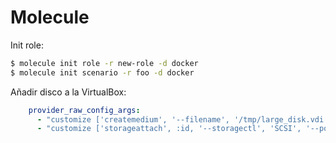 Molecule
========

Init role:
```bash
$ molecule init role -r new-role -d docker
$ molecule init scenario -r foo -d docker
```

Añadir disco a la VirtualBox:
```yaml
    provider_raw_config_args:
      - "customize ['createmedium', '--filename', '/tmp/large_disk.vdi', '--size', 1024]"
      - "customize ['storageattach', :id, '--storagectl', 'SCSI', '--port', 2, '--device', 0, '--type', 'hdd', '--medium', '/tmp/large_disk.vdi']"
```